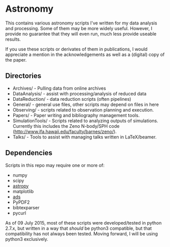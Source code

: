 # Astronomy

This contains various astronomy scripts I've written for my data analysis and processing. Some of them may be more widely useful. However, I provide no guarantee that they will even run, much less provide useable results.

If you use these scripts or derivates of them in publications, I would appreciate a mention in the acknowledgements as well as a (digital) copy of the paper.

## Directories

* Archives/		- Pulling data from online archives
* DataAnalysis/		- assist with processing/analysis of reduced data
* DataReduction/		- data reduction scripts (often pipelines)
* General/		- general use files, other scripts may depend on files in here
* Observing/		- scripts related to observation planning and execution.
* Papers/			- Paper writing and bibliography management tools.
* SimulationTools/	- Scripts related to analyzing outputs of simulations. Currently this includes the Zeno N-body/SPH code (http://www.ifa.hawaii.edu/faculty/barnes/zeno/).
* Talks/			- Tools to assist with managing talks written in LaTeX/beamer.

## Dependencies

Scripts in this repo may require one or more of:

* numpy
* scipy
* [astropy](http://www.astropy.org)
* matplotlib
* [ads](https://github.com/andycasey/ads)
* PyPDF2
* bibtexparser
* pycurl

As of 09 July 2015, most of these scripts were developed/tested in python 2.7.x, but written in a way that _should_ be python3 compatible, but that compatibility has not always been tested. Moving forward, I will be using python3 exclusively.
